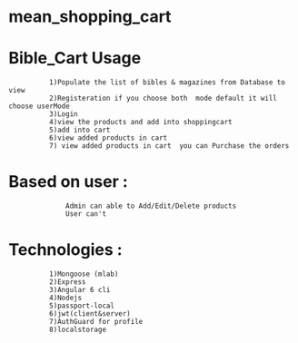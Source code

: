 # mean_shopping_cart

   # Bible_Cart Usage 
              
              1)Populate the list of bibles & magazines from Database to view  
              2)Registeration if you choose both  mode default it will choose userMode
              3)Login
              4)view the products and add into shoppingcart
              5)add into cart 
              6)view added products in cart 
              7) view added products in cart  you can Purchase the orders  
              
              
   # Based on user :
                  Admin can able to Add/Edit/Delete products
                  User can't 
      
   # Technologies :
              1)Mongoose (mlab)  
              2)Express
              3)Angular 6 cli
              4)Nodejs              
              5)passport-local
              6)jwt(client&server)
              7)AuthGuard for profile
              8)localstorage
              
        
              
      
       
              
  
     
